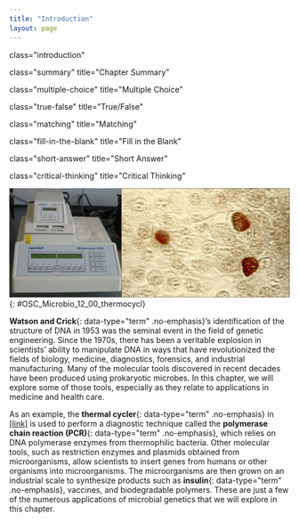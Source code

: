 ```yaml
---
title: "Introduction"
layout: page
---
```



<cnx-pi data-type="cnx.flag.introduction"> class="introduction" </cnx-pi>

<cnx-pi data-type="cnx.eoc">class="summary" title="Chapter Summary"</cnx-pi>

<cnx-pi data-type="cnx.eoc">class="multiple-choice" title="Multiple Choice"</cnx-pi>

<cnx-pi data-type="cnx.eoc">class="true-false" title="True/False"</cnx-pi>

<cnx-pi data-type="cnx.eoc">class="matching" title="Matching"</cnx-pi>

<cnx-pi data-type="cnx.eoc">class="fill-in-the-blank" title="Fill in the Blank"</cnx-pi>

<cnx-pi data-type="cnx.eoc">class="short-answer" title="Short Answer"</cnx-pi>

<cnx-pi data-type="cnx.eoc">class="critical-thinking" title="Critical Thinking"</cnx-pi>

 ![A photograph of a thermocycler; a desktop machine with a heating element and temperature display. A micrograph of oval cells; most are clear but a few are orange.](../resources/OSC_Microbio_12_00_thermocycl.jpg "A thermal cycler (left) is used during a polymerase chain reaction (PCR). PCR amplifies the number of copies of DNA and can assist in diagnosis of infections caused by microbes that are difficult to culture, such as Chlamydia trachomatis (right). C. trachomatis causes chlamydia, the most common sexually transmitted disease in the United States, and trachoma, the world&#x2019;s leading cause of preventable blindness. (credit right: modification of work by Centers for Disease Control and Prevention)"){: #OSC_Microbio_12_00_thermocycl}

**Watson and Crick**{: data-type="term" .no-emphasis}’s identification of the structure of DNA in 1953 was the seminal event in the field of genetic engineering. Since the 1970s, there has been a veritable explosion in scientists’ ability to manipulate DNA in ways that have revolutionized the fields of biology, medicine, diagnostics, forensics, and industrial manufacturing. Many of the molecular tools discovered in recent decades have been produced using prokaryotic microbes. In this chapter, we will explore some of those tools, especially as they relate to applications in medicine and health care.

As an example, the **thermal cycler**{: data-type="term" .no-emphasis} in [\[link\]](#OSC_Microbio_12_00_thermocycl) is used to perform a diagnostic technique called the **polymerase chain reaction (PCR)**{: data-type="term" .no-emphasis}, which relies on DNA polymerase enzymes from thermophilic bacteria. Other molecular tools, such as restriction enzymes and plasmids obtained from microorganisms, allow scientists to insert genes from humans or other organisms into microorganisms. The microorganisms are then grown on an industrial scale to synthesize products such as **insulin**{: data-type="term" .no-emphasis}, vaccines, and biodegradable polymers. These are just a few of the numerous applications of microbial genetics that we will explore in this chapter.


